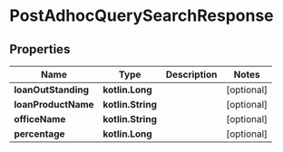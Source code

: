 
# PostAdhocQuerySearchResponse

## Properties
| Name | Type | Description | Notes |
| ------------ | ------------- | ------------- | ------------- |
| **loanOutStanding** | **kotlin.Long** |  |  [optional] |
| **loanProductName** | **kotlin.String** |  |  [optional] |
| **officeName** | **kotlin.String** |  |  [optional] |
| **percentage** | **kotlin.Long** |  |  [optional] |



